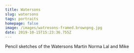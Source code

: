 ```yaml
---
title: Watersons
slug: watersons
tags: portraits
homepage: false
image: /images/watresons-framed.brownpng.jpg
date: 2019-10-15T15:23:36.755Z
---
```

Pencil sketches of the Watersons Martin Norma Lal and Mike
